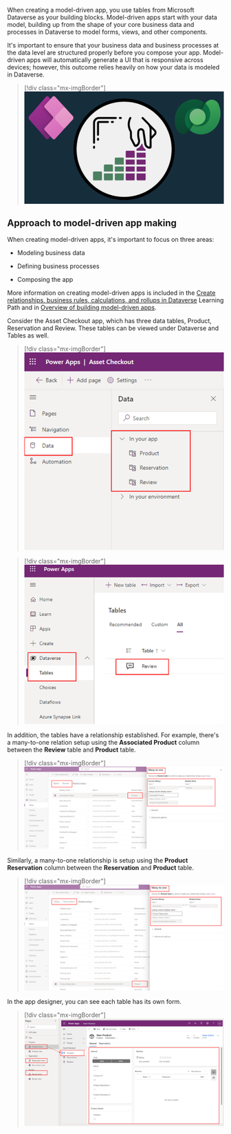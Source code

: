 When creating a model-driven app, you use tables from Microsoft Dataverse as your building blocks. Model-driven apps start with your data model, building up from the shape of your core business data and processes in Dataverse to model forms, views, and other components.

It's important to ensure that your business data and business processes at the data level are structured properly before you compose your app. Model-driven apps will automatically generate a UI that is responsive across devices; however, this outcome relies heavily on how your data is modeled in Dataverse.

> [!div class="mx-imgBorder"]
> [![Diagram of model-driven apps powered by Dataverse.](../media/model-driven-apps.png)](../media/model-driven-apps.png#lightbox)

## Approach to model-driven app making

When creating model-driven apps, it's important to focus on three areas:

-   Modeling business data

-   Defining business processes

-   Composing the app

More information on creating model-driven apps is included in the [Create relationships, business rules, calculations, and rollups in Dataverse](/training/paths/create-relationships-common-data-service/?azure-portal=true) Learning Path and in [Overview of building model-driven apps](/power-apps/maker/model-driven-apps/model-driven-app-overview/?azure-portal=true).

Consider the Asset Checkout app, which has three data tables, Product, Reservation and Review. These tables can be viewed under Dataverse and Tables as well.

> [!div class="mx-imgBorder"]
> [![Screenshot of the data screen with in your app options highlighted.](../media/data.png)](../media/data.png#lightbox)

> [!div class="mx-imgBorder"]
> [![Screenshot of the tables view with review highlighted.](../media/tables.png)](../media/tables.png#lightbox)

In addition, the tables have a relationship established. For example, there's a many-to-one relation setup using the **Associated Product** column between the **Review** table and **Product** table.

> [!div class="mx-imgBorder"]
> [![Screenshot of the table relationship using associated production column.](../media/associated-production.png)](../media/associated-production.png#lightbox)

Similarly, a many-to-one relationship is setup using the **Product Reservation** column between the **Reservation** and **Product** table.

> [!div class="mx-imgBorder"]
> [![Screenshot of the many-to-one relationship using the product reservation column.](../media/product-reservation.png)](../media/product-reservation.png#lightbox)

In the app designer, you can see each table has its own form.

> [!div class="mx-imgBorder"]
> [![Screenshot of the table forms in the app designer.](../media/table-forms.png)](../media/table-forms.png#lightbox)
